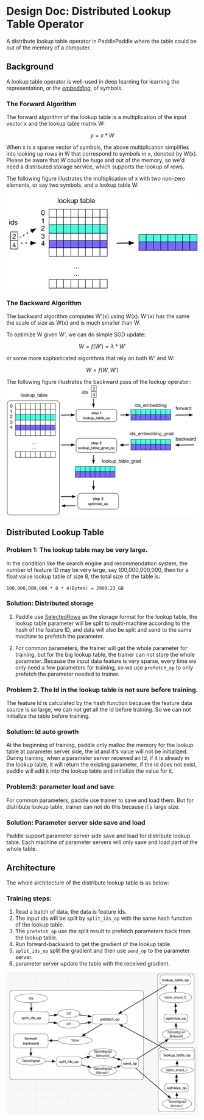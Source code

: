 # Design Doc: Distributed Lookup Table Operator

A distribute lookup table operator in PaddlePaddle where the table could be out
of the memory of a computer.

## Background

A lookup table operator is well-used in deep learning for learning the
representation, or the
[*embedding*](http://www.cs.toronto.edu/~fritz/absps/ieee-lre.pdf), of
symbols.

### The Forward Algorithm

The forward algorithm of the lookup table is a multiplication of the
input vector x and the lookup table matrix W:

$$y = x * W$$

When x is a sparse vector of symbols, the above multiplication
simplifies into looking up rows in W that correspond to symbols in x,
denoted by W(x).  Please be aware that W could be huge and out of the
memory, so we'd need a distributed storage service, which supports the
lookup of rows.

The following figure illustrates the multiplication of x with two
non-zero elements, or say two symbols, and a lookup table W:

![lookup table](./src/lookup_table.png)

### The Backward Algorithm

The backward algorithm computes W'(x) using W(x).  W'(x) has the same
the scale of size as W(x) and is much smaller than W.

To optimize W given W', we can do simple SGD update:

$$W = f(W') = \lambda * W'$$

or some more sophisticated algorithms that rely on both W' and W:

$$W = f(W, W')$$

The following figure illustrates the backward pass of the lookup
operator: ![lookup table training](./src/lookup_table_training.png)

## Distributed Lookup Table
### Problem 1: The lookup table may be very large.

 In the condition like the search engine and recommendation system, the number of feature ID may be very large, say 100,000,000,000, then for a float value lookup table of size 8, the total size of the table is:

 ```
 100,000,000,000 * 8 * 4(Bytes) = 2980.23 GB
 ```

### Solution: Distributed storage

1. Paddle use [SelectedRows](https://github.com/PaddlePaddle/Paddle/blob/develop/doc/fluid/design/modules/selected_rows.md) as the storage format for the lookup table, the lookup table parameter will be split to multi-machine according to the hash of the feature ID, and data will also be split and send to the same machine to prefetch the parameter.

1. For common parameters, the trainer will get the whole parameter for training, but for the big lookup table, the trainer can not store the whole parameter. Because the input data feature is very sparse, every time we only need a few parameters for training, so we use `prefetch_op` to only prefetch the parameter needed to trainer.

### Problem 2. The Id in the lookup table is not sure before training.

 The feature Id is calculated by the hash function because the feature data source is so large, we can not get all the id before training. So we can not initialize the table before training.

### Solution: Id auto growth

At the beginning of training, paddle only malloc the memory for the lookup table at parameter server side, the id and it's value will not be initialized. During training, when a parameter server received an Id, if it is already in the lookup table, it will return the existing parameter, if the id does not exist, paddle will add it into the lookup table and initialize the value for it.

### Problem3: parameter load and save

For common parameters, paddle use trainer to save and load them. But for distribute lookup table, trainer can not do this because it's large size.

### Solution: Parameter server side save and load

Paddle support parameter server side save and load for distribute lookup table. Each machine of parameter servers will only save and load part of the whole table.

## Architecture
The whole architecture of the distribute lookup table is as below:

### Training steps:
1. Read a batch of data, the data is feature ids.
1. The input ids will be split by `split_ids_op` with the same hash function of the lookup table.
1. The `prefetch_op` use the split result to prefetch parameters back from the lookup table.
1. Run forward-backward to get the gradient of the lookup table.
1. `split_ids_op` split the gradient and then use `send_op` to the parameter server.
1. parameter server update the table with the received gradient.

![distribute lookup table](./src/distributed_lookup_table.jpeg)
